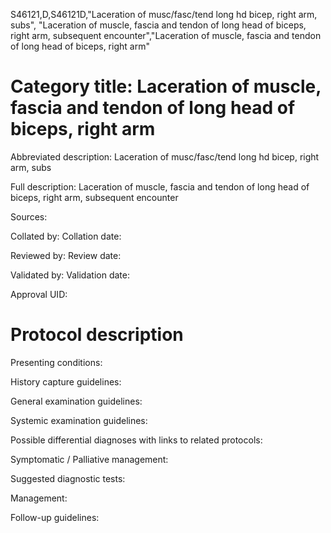 S46121,D,S46121D,"Laceration of musc/fasc/tend long hd bicep, right arm, subs", "Laceration of muscle, fascia and tendon of long head of biceps, right arm, subsequent encounter","Laceration of muscle, fascia and tendon of long head of biceps, right arm"
# Category title: Laceration of muscle, fascia and tendon of long head of biceps, right arm

Abbreviated description: Laceration of musc/fasc/tend long hd bicep, right arm, subs

Full description: Laceration of muscle, fascia and tendon of long head of biceps, right arm, subsequent encounter

Sources:

Collated by:
Collation date:

Reviewed by:
Review date:

Validated by:
Validation date:

Approval UID:

# Protocol description

Presenting conditions:

History capture guidelines:

General examination guidelines:

Systemic examination guidelines:

Possible differential diagnoses with links to related protocols:

Symptomatic / Palliative management:

Suggested diagnostic tests:

Management:

Follow-up guidelines:
